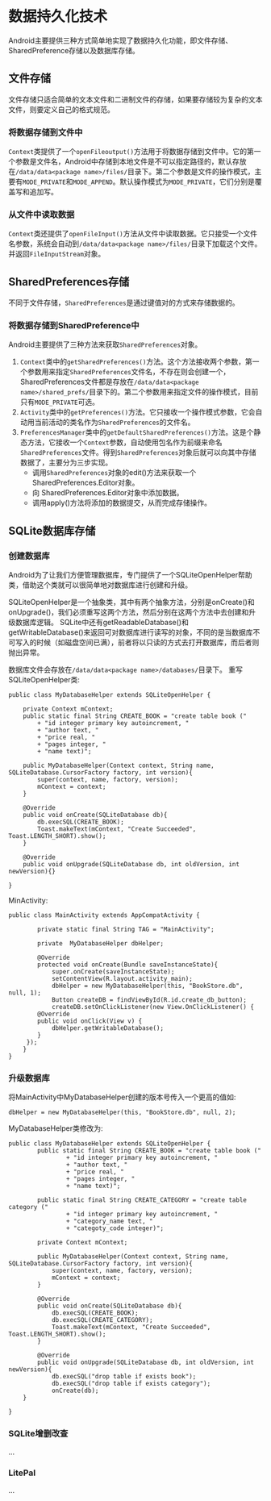 # 数据持久化技术
Android主要提供三种方式简单地实现了数据持久化功能，即文件存储、SharedPreference存储以及数据库存储。

## 文件存储
文件存储只适合简单的文本文件和二进制文件的存储，如果要存储较为复杂的文本文件，则要定义自己的格式规范。

### 将数据存储到文件中
`Context`类提供了一个`openFileoutput()`方法用于将数据存储到文件中。它的第一个参数是文件名，Android中存储到本地文件是不可以指定路径的，默认存放在`/data/data<package name>/files/`目录下。第二个参数是文件的操作模式，主要有`MODE_PRIVATE`和`MODE_APPEND`。默认操作模式为`MODE_PRIVATE`，它们分别是覆盖写和追加写。

### 从文件中读取数据
`Context`类还提供了`openFileInput()`方法从文件中读取数据。它只接受一个文件名参数，系统会自动到`/data/data<package name>/files/`目录下加载这个文件。并返回`FileInputStream`对象。

## SharedPreferences存储
不同于文件存储，`SharedPreferences`是通过键值对的方式来存储数据的。

### 将数据存储到SharedPreference中
Android主要提供了三种方法来获取`SharedPreferences`对象。

1. `Context`类中的`getSharedPreferences()`方法。这个方法接收两个参数，第一个参数用来指定`SharedPreferences`文件名，不存在则会创建一个，SharedPreferences文件都是存放在`/data/data<package name>/shared_prefs/`目录下的。第二个参数用来指定文件的操作模式，目前只有`MODE_PRIVATE`可选。
2. `Activity`类中的`getPreferences()`方法。它只接收一个操作模式参数，它会自动用当前活动的类名作为`SharedPreferences`的文件名。
3. `PreferencesManager`类中的`getDefaultSharedPreferences()`方法。这是个静态方法，它接收一个`Context`参数，自动使用包名作为前缀来命名`SharedPreferences`文件。得到`SharedPreferences`对象后就可以向其中存储数据了，主要分为三步实现。
	* 调用`SharedPreferences`对象的edit()方法来获取一个SharedPreferences.Editor对象。
	* 向	SharedPreferences.Editor对象中添加数据。
	* 调用apply()方法将添加的数据提交，从而完成存储操作。

## SQLite数据库存储
### 创建数据库
Android为了让我们方便管理数据库，专门提供了一个SQLiteOpenHelper帮助类，借助这个类就可以很简单地对数据库进行创建和升级。

SQLiteOpenHelper是一个抽象类，其中有两个抽象方法，分别是onCreate()和onUpgrade()，我们必须重写这两个方法，然后分别在这两个方法中去创建和升级数据库逻辑。
SQLite中还有getReadableDatabase()和getWritableDatabase()来返回可对数据库进行读写的对象，不同的是当数据库不可写入的时候（如磁盘空间已满），前者将以只读的方式去打开数据库，而后者则抛出异常。

数据库文件会存放在`/data/data<package name>/databases/`目录下。
重写SQLiteOpenHelper类:
    
    public class MyDatabaseHelper extends SQLiteOpenHelper {
    
    	private Context mContext;
    	public static final String CREATE_BOOK = "create table book ("
            + "id integer primary key autoincrement, "
            + "author text, "
            + "price real, "
            + "pages integer, "
            + "name text)";

    	public MyDatabaseHelper(Context context, String name, SQLiteDatabase.CursorFactory factory, int version){
        	super(context, name, factory, version);
       		mContext = context;
   	 	}

    	@Override
    	public void onCreate(SQLiteDatabase db){
        	db.execSQL(CREATE_BOOK);
        	Toast.makeText(mContext, "Create Succeeded", Toast.LENGTH_SHORT).show();
   	 	}

    	@Override
    	public void onUpgrade(SQLiteDatabase db, int oldVersion, int newVersion){}

    }
MinActivity:

	public class MainActivity extends AppCompatActivity {

    		private static final String TAG = "MainActivity";

    		private  MyDatabaseHelper dbHelper;

    		@Override
    		protected void onCreate(Bundle saveInstanceState){
        		super.onCreate(saveInstanceState);
        		setContentView(R.layout.activity_main);
        		dbHelper = new MyDatabaseHelper(this, "BookStore.db", null, 1);
        		Button createDB = findViewById(R.id.create_db_button);
        		createDB.setOnClickListener(new View.OnClickListener() {
            @Override
            public void onClick(View v) {
                dbHelper.getWritableDatabase();
            }
       	 });
    	}
    }

### 升级数据库
将MainActivity中MyDatabaseHelper创建的版本号传入一个更高的值如:

	dbHelper = new MyDatabaseHelper(this, "BookStore.db", null, 2);

MyDatabaseHelper类修改为:

	public class MyDatabaseHelper extends SQLiteOpenHelper {
    		public static final String CREATE_BOOK = "create table book ("
            		+ "id integer primary key autoincrement, "
            		+ "author text, "
            		+ "price real, "
            		+ "pages integer, "
            		+ "name text)";

    		public static final String CREATE_CATEGORY = "create table category ("
            		+ "id integer primary key autoincrement, "
            		+ "category_name text, "
            		+ "categoty_code integer)";

    		private Context mContext;

    		public MyDatabaseHelper(Context context, String name, SQLiteDatabase.CursorFactory factory, int version){
        		super(context, name, factory, version);
        		mContext = context;
    		}

    		@Override
    		public void onCreate(SQLiteDatabase db){
        		db.execSQL(CREATE_BOOK);
        		db.execSQL(CREATE_CATEGORY);
        		Toast.makeText(mContext, "Create Succeeded", Toast.LENGTH_SHORT).show();
    		}

    		@Override
    		public void onUpgrade(SQLiteDatabase db, int oldVersion, int newVersion){
        		db.execSQL("drop table if exists book");
        		db.execSQL("drop table if exists category");
        		onCreate(db);
   		}

	}
### SQLite增删改查
...

### LitePal
...



